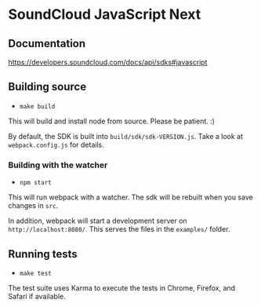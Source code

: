# SoundCloud JavaScript Next

## Documentation

https://developers.soundcloud.com/docs/api/sdks#javascript

## Building source

- `make build`

This will build and install node from source. Please be patient. :)

By default, the SDK is built into `build/sdk/sdk-VERSION.js`. Take a look at `webpack.config.js` for details.

### Building with the watcher

- `npm start`

This will run webpack with a watcher. The sdk will be rebuilt when you save changes in `src`.

In addition, webpack will start a development server on `http://localhost:8080/`. This serves the files in the `examples/` folder.

## Running tests

- `make test`

The test suite uses Karma to execute the tests in Chrome, Firefox, and Safari if available.

